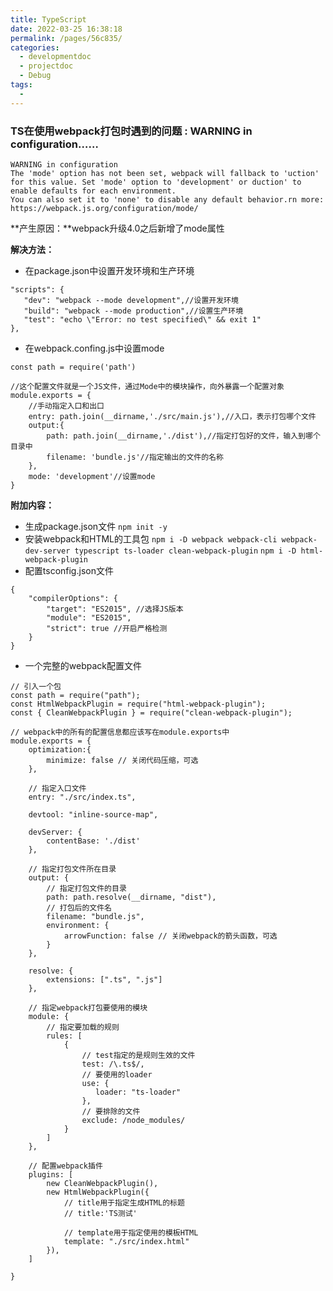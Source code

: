 ```yaml
---
title: TypeScript
date: 2022-03-25 16:38:18
permalink: /pages/56c835/
categories: 
  - developmentdoc
  - projectdoc
  - Debug
tags: 
  - 
---
```

### TS在使用webpack打包时遇到的问题 : WARNING in configuration……
```
WARNING in configuration
The 'mode' option has not been set, webpack will fallback to 'uction' for this value. Set 'mode' option to 'development' or duction' to enable defaults for each environment.
You can also set it to 'none' to disable any default behavior.rn more: https://webpack.js.org/configuration/mode/
```
**产生原因：**webpack升级4.0之后新增了mode属性

**解决方法：**

- 在package.json中设置开发环境和生产环境
```
"scripts": {
   "dev": "webpack --mode development",//设置开发环境
   "build": "webpack --mode production",//设置生产环境
   "test": "echo \"Error: no test specified\" && exit 1"
},
```
- 在webpack.confing.js中设置mode
```
const path = require('path')

//这个配置文件就是一个JS文件，通过Mode中的模块操作，向外暴露一个配置对象
module.exports = {
    //手动指定入口和出口
    entry: path.join(__dirname,'./src/main.js'),//入口，表示打包哪个文件
    output:{
        path: path.join(__dirname,'./dist'),//指定打包好的文件，输入到哪个目录中
        filename: 'bundle.js'//指定输出的文件的名称
    },
    mode: 'development'//设置mode
}
```
**附加内容：**

- 生成package.json文件
`npm init -y`
- 安装webpack和HTML的工具包
`npm i -D webpack webpack-cli webpack-dev-server typescript ts-loader clean-webpack-plugin`
`npm i -D html-webpack-plugin`
- 配置tsconfig.json文件
```
{
    "compilerOptions": {
        "target": "ES2015", //选择JS版本
        "module": "ES2015",
        "strict": true //开启严格检测
    }
}
```
- 一个完整的webpack配置文件
```
// 引入一个包
const path = require("path");
const HtmlWebpackPlugin = require("html-webpack-plugin");
const { CleanWebpackPlugin } = require("clean-webpack-plugin");

// webpack中的所有的配置信息都应该写在module.exports中
module.exports = {
    optimization:{
        minimize: false // 关闭代码压缩，可选
    },

    // 指定入口文件
    entry: "./src/index.ts",
    
    devtool: "inline-source-map",
    
    devServer: {
        contentBase: './dist'
    },

    // 指定打包文件所在目录
    output: {
        // 指定打包文件的目录
        path: path.resolve(__dirname, "dist"),
        // 打包后的文件名
        filename: "bundle.js",
        environment: {
            arrowFunction: false // 关闭webpack的箭头函数，可选
        }
    },

    resolve: {
        extensions: [".ts", ".js"]
    },
    
    // 指定webpack打包要使用的模块
    module: {
        // 指定要加载的规则
        rules: [
            {
                // test指定的是规则生效的文件
                test: /\.ts$/,
                // 要使用的loader
                use: {
                   loader: "ts-loader"     
                },
                // 要排除的文件
                exclude: /node_modules/
            }
        ]
    },

    // 配置webpack插件
    plugins: [
        new CleanWebpackPlugin(),
        new HtmlWebpackPlugin({
            // title用于指定生成HTML的标题
            // title:'TS测试'
            
            // template用于指定使用的模板HTML
            template: "./src/index.html"
        }),
    ]

}
```